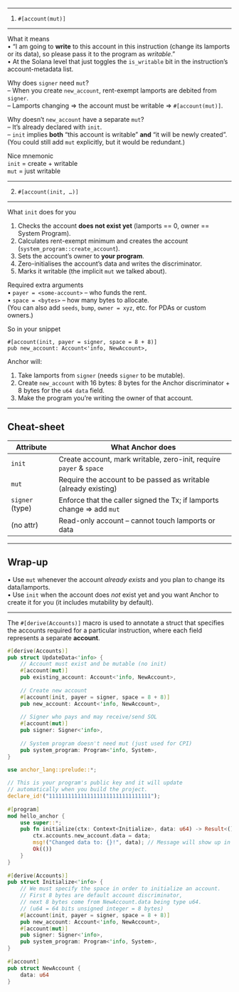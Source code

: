 
--------------------------------------------------
1.  `#[account(mut)]`
--------------------------------------------------

What it means  
• “I am going to **write** to this account in this instruction (change its lamports or its data), so please pass it to the program as *writable*.”  
• At the Solana level that just toggles the `is_writable` bit in the instruction’s account-metadata list.

Why does `signer` need `mut`?  
– When you create `new_account`, rent-exempt lamports are debited from `signer`.  
– Lamports changing ⇒ the account must be writable ⇒ `#[account(mut)]`.

Why doesn’t `new_account` have a separate `mut`?  
– It’s already declared with `init`.  
– `init` implies **both** “this account is writable” **and** “it will be newly created”.  
  (You could still add `mut` explicitly, but it would be redundant.)

Nice mnemonic  
`init` = create + writable  
`mut`  = just writable

--------------------------------------------------
2.  `#[account(init, …)]`
--------------------------------------------------

What `init` does for you  

1. Checks the account **does not exist yet** (lamports == 0, owner == System Program).  
2. Calculates rent-exempt minimum and creates the account (`system_program::create_account`).  
3. Sets the account’s owner to **your program**.  
4. Zero-initialises the account’s data and writes the discriminator.  
5. Marks it writable (the implicit `mut` we talked about).

Required extra arguments  
• `payer = <some-account>` – who funds the rent.  
• `space = <bytes>` – how many bytes to allocate.  
(You can also add `seeds`, `bump`, `owner = xyz`, etc. for PDAs or custom owners.)

So in your snippet

```
#[account(init, payer = signer, space = 8 + 8)]
pub new_account: Account<'info, NewAccount>,
```

Anchor will:

1. Take lamports from `signer` (needs `signer` to be mutable).  
2. Create `new_account` with 16 bytes: 8 bytes for the Anchor discriminator + 8 bytes for the `u64 data` field.  
3. Make the program you’re writing the owner of that account.

--------------------------------------------------
Cheat-sheet
--------------------------------------------------
Attribute        | What Anchor does
-----------------|--------------------------------------------------------------
`init`           | Create account, mark writable, zero-init, require `payer` & `space`
`mut`            | Require the account to be passed as writable (already existing)
`signer` (type)  | Enforce that the caller signed the Tx; if lamports change ⇒ add `mut`
(no attr)        | Read-only account – cannot touch lamports or data

--------------------------------------------------
Wrap-up
--------------------------------------------------
• Use `mut` whenever the account *already exists* and you plan to change its data/lamports.  
• Use `init` when the account does *not* exist yet and you want Anchor to create it for you (it includes mutability by default).



----

The `#[derive(Accounts)]` macro is used to annotate a struct that specifies the accounts required for a particular instruction, where each field represents a separate **account**.

```rust
#[derive(Accounts)]
pub struct UpdateData<'info> {
    // Account must exist and be mutable (no init)
    #[account(mut)]
    pub existing_account: Account<'info, NewAccount>,
    
    // Create new account
    #[account(init, payer = signer, space = 8 + 8)]
    pub new_account: Account<'info, NewAccount>,
    
    // Signer who pays and may receive/send SOL
    #[account(mut)]
    pub signer: Signer<'info>,
    
    // System program doesn't need mut (just used for CPI)
    pub system_program: Program<'info, System>,
}
``` 


```rust
use anchor_lang::prelude::*;
 
// This is your program's public key and it will update
// automatically when you build the project.
declare_id!("11111111111111111111111111111111");
 
#[program]
mod hello_anchor {
    use super::*;
    pub fn initialize(ctx: Context<Initialize>, data: u64) -> Result<()> {
        ctx.accounts.new_account.data = data;
        msg!("Changed data to: {}!", data); // Message will show up in the tx logs
        Ok(())
    }
}
 
#[derive(Accounts)]
pub struct Initialize<'info> {
    // We must specify the space in order to initialize an account.
    // First 8 bytes are default account discriminator,
    // next 8 bytes come from NewAccount.data being type u64.
    // (u64 = 64 bits unsigned integer = 8 bytes)
    #[account(init, payer = signer, space = 8 + 8)]
    pub new_account: Account<'info, NewAccount>,
    #[account(mut)]
    pub signer: Signer<'info>,
    pub system_program: Program<'info, System>,
}
 
#[account]
pub struct NewAccount {
    data: u64
}

``` 
